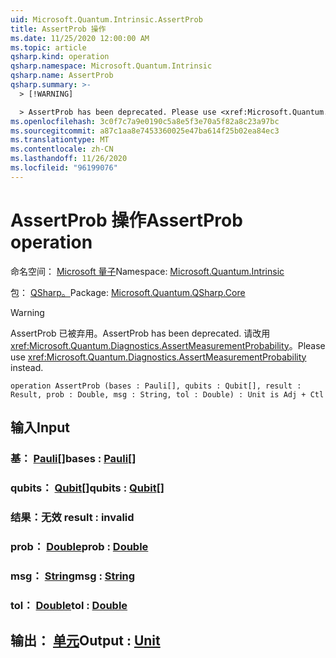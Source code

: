 ```yaml
---
uid: Microsoft.Quantum.Intrinsic.AssertProb
title: AssertProb 操作
ms.date: 11/25/2020 12:00:00 AM
ms.topic: article
qsharp.kind: operation
qsharp.namespace: Microsoft.Quantum.Intrinsic
qsharp.name: AssertProb
qsharp.summary: >-
  > [!WARNING]

  > AssertProb has been deprecated. Please use <xref:Microsoft.Quantum.Diagnostics.AssertMeasurementProbability> instead.
ms.openlocfilehash: 3c0f7c7a9e0190c5a8e5f3e70a5f82a8c23a97bc
ms.sourcegitcommit: a87c1aa8e7453360025e47ba614f25b02ea84ec3
ms.translationtype: MT
ms.contentlocale: zh-CN
ms.lasthandoff: 11/26/2020
ms.locfileid: "96199076"
---
```

# <a name="assertprob-operation"></a><span data-ttu-id="30997-102">AssertProb 操作</span><span class="sxs-lookup"><span data-stu-id="30997-102">AssertProb operation</span></span>

<span data-ttu-id="30997-103">命名空间： [Microsoft 量子](xref:Microsoft.Quantum.Intrinsic)</span><span class="sxs-lookup"><span data-stu-id="30997-103">Namespace: [Microsoft.Quantum.Intrinsic](xref:Microsoft.Quantum.Intrinsic)</span></span>

<span data-ttu-id="30997-104">包： [QSharp。](https://nuget.org/packages/Microsoft.Quantum.QSharp.Core)</span><span class="sxs-lookup"><span data-stu-id="30997-104">Package: [Microsoft.Quantum.QSharp.Core](https://nuget.org/packages/Microsoft.Quantum.QSharp.Core)</span></span>


> [!WARNING]
> <span data-ttu-id="30997-105">AssertProb 已被弃用。</span><span class="sxs-lookup"><span data-stu-id="30997-105">AssertProb has been deprecated.</span></span> <span data-ttu-id="30997-106">请改用 <xref:Microsoft.Quantum.Diagnostics.AssertMeasurementProbability>。</span><span class="sxs-lookup"><span data-stu-id="30997-106">Please use <xref:Microsoft.Quantum.Diagnostics.AssertMeasurementProbability> instead.</span></span>



```qsharp
operation AssertProb (bases : Pauli[], qubits : Qubit[], result : Result, prob : Double, msg : String, tol : Double) : Unit is Adj + Ctl
```


## <a name="input"></a><span data-ttu-id="30997-107">输入</span><span class="sxs-lookup"><span data-stu-id="30997-107">Input</span></span>

### <a name="bases--pauli"></a><span data-ttu-id="30997-108">基： [Pauli](xref:microsoft.quantum.lang-ref.pauli)[]</span><span class="sxs-lookup"><span data-stu-id="30997-108">bases : [Pauli](xref:microsoft.quantum.lang-ref.pauli)[]</span></span>




### <a name="qubits--qubit"></a><span data-ttu-id="30997-109">qubits： [Qubit](xref:microsoft.quantum.lang-ref.qubit)[]</span><span class="sxs-lookup"><span data-stu-id="30997-109">qubits : [Qubit](xref:microsoft.quantum.lang-ref.qubit)[]</span></span>




### <a name="result--__invalidresult__"></a><span data-ttu-id="30997-110">结果：__无效 <Result>__</span><span class="sxs-lookup"><span data-stu-id="30997-110">result : __invalid<Result>__</span></span>




### <a name="prob--double"></a><span data-ttu-id="30997-111">prob： [Double](xref:microsoft.quantum.lang-ref.double)</span><span class="sxs-lookup"><span data-stu-id="30997-111">prob : [Double](xref:microsoft.quantum.lang-ref.double)</span></span>




### <a name="msg--string"></a><span data-ttu-id="30997-112">msg： [String](xref:microsoft.quantum.lang-ref.string)</span><span class="sxs-lookup"><span data-stu-id="30997-112">msg : [String](xref:microsoft.quantum.lang-ref.string)</span></span>




### <a name="tol--double"></a><span data-ttu-id="30997-113">tol： [Double](xref:microsoft.quantum.lang-ref.double)</span><span class="sxs-lookup"><span data-stu-id="30997-113">tol : [Double](xref:microsoft.quantum.lang-ref.double)</span></span>





## <a name="output--unit"></a><span data-ttu-id="30997-114">输出： [单元](xref:microsoft.quantum.lang-ref.unit)</span><span class="sxs-lookup"><span data-stu-id="30997-114">Output : [Unit](xref:microsoft.quantum.lang-ref.unit)</span></span>

